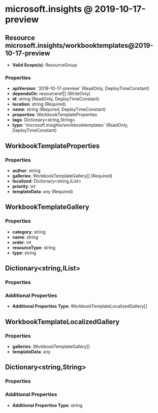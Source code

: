 # microsoft.insights @ 2019-10-17-preview

## Resource microsoft.insights/workbooktemplates@2019-10-17-preview
* **Valid Scope(s)**: ResourceGroup
### Properties
* **apiVersion**: '2019-10-17-preview' (ReadOnly, DeployTimeConstant)
* **dependsOn**: resourceref[] (WriteOnly)
* **id**: string (ReadOnly, DeployTimeConstant)
* **location**: string (Required)
* **name**: string (Required, DeployTimeConstant)
* **properties**: WorkbookTemplateProperties
* **tags**: Dictionary<string,String>
* **type**: 'microsoft.insights/workbooktemplates' (ReadOnly, DeployTimeConstant)

## WorkbookTemplateProperties
### Properties
* **author**: string
* **galleries**: WorkbookTemplateGallery[] (Required)
* **localized**: Dictionary<string,IList<WorkbookTemplateLocalizedGallery>>
* **priority**: int
* **templateData**: any (Required)

## WorkbookTemplateGallery
### Properties
* **category**: string
* **name**: string
* **order**: int
* **resourceType**: string
* **type**: string

## Dictionary<string,IList<WorkbookTemplateLocalizedGallery>>
### Properties
### Additional Properties
* **Additional Properties Type**: WorkbookTemplateLocalizedGallery[]

## WorkbookTemplateLocalizedGallery
### Properties
* **galleries**: WorkbookTemplateGallery[]
* **templateData**: any

## Dictionary<string,String>
### Properties
### Additional Properties
* **Additional Properties Type**: string

